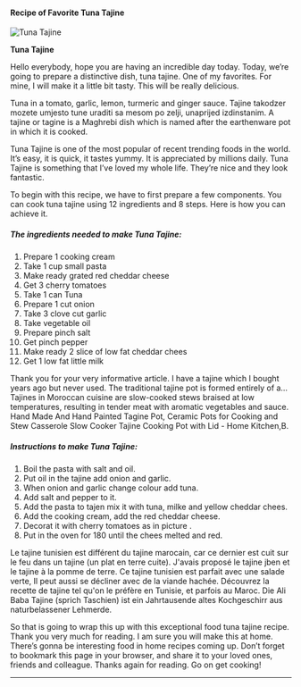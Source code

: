             

#### Recipe of Favorite Tuna Tajine

![Tuna Tajine](https://img-global.cpcdn.com/recipes/5558868635025408/751x532cq70/tuna-tajine-recipe-main-photo.jpg)

**Tuna Tajine**

Hello everybody, hope you are having an incredible day today. Today, we’re going to prepare a distinctive dish, tuna tajine. One of my favorites. For mine, I will make it a little bit tasty. This will be really delicious.

Tuna in a tomato, garlic, lemon, turmeric and ginger sauce. Tajine takodzer mozete umjesto tune uraditi sa mesom po zelji, unaprijed izdinstanim. A tajine or tagine is a Maghrebi dish which is named after the earthenware pot in which it is cooked.

Tuna Tajine is one of the most popular of recent trending foods in the world. It’s easy, it is quick, it tastes yummy. It is appreciated by millions daily. Tuna Tajine is something that I’ve loved my whole life. They’re nice and they look fantastic.

To begin with this recipe, we have to first prepare a few components. You can cook tuna tajine using 12 ingredients and 8 steps. Here is how you can achieve it.

##### The ingredients needed to make Tuna Tajine:

1.  Prepare 1 cooking cream
2.  Take 1 cup small pasta
3.  Make ready grated red cheddar cheese
4.  Get 3 cherry tomatoes
5.  Take 1 can Tuna
6.  Prepare 1 cut onion
7.  Take 3 clove cut garlic
8.  Take vegetable oil
9.  Prepare pinch salt
10.  Get pinch pepper
11.  Make ready 2 slice of low fat cheddar chees
12.  Get 1 low fat little milk

Thank you for your very informative article. I have a tajine which I bought years ago but never used. The traditional tajine pot is formed entirely of a… Tajines in Moroccan cuisine are slow-cooked stews braised at low temperatures, resulting in tender meat with aromatic vegetables and sauce. Hand Made And Hand Painted Tagine Pot, Ceramic Pots for Cooking and Stew Casserole Slow Cooker Tajine Cooking Pot with Lid - Home Kitchen,B.

##### Instructions to make Tuna Tajine:

1.  Boil the pasta with salt and oil.
2.  Put oil in the tajine add onion and garlic.
3.  When onion and garlic change colour add tuna.
4.  Add salt and pepper to it.
5.  Add the pasta to tajen mix it with tuna, milke and yellow cheddar chees.
6.  Add the cooking cream, add the red cheddar cheese.
7.  Decorat it with cherry tomatoes as in picture .
8.  Put in the oven for 180 until the chees melted and red.

Le tajine tunisien est différent du tajine marocain, car ce dernier est cuit sur le feu dans un tajine (un plat en terre cuite). J'avais proposé le tajine jben et le tajine à la pomme de terre. Ce tajine tunisien est parfait avec une salade verte, Il peut aussi se décliner avec de la viande hachée. Découvrez la recette de tajine tel qu'on le préfère en Tunisie, et parfois au Maroc. Die Ali Baba Tajine (sprich Taschien) ist ein Jahrtausende altes Kochgeschirr aus naturbelassener Lehmerde.

So that is going to wrap this up with this exceptional food tuna tajine recipe. Thank you very much for reading. I am sure you will make this at home. There’s gonna be interesting food in home recipes coming up. Don’t forget to bookmark this page in your browser, and share it to your loved ones, friends and colleague. Thanks again for reading. Go on get cooking!

* * *